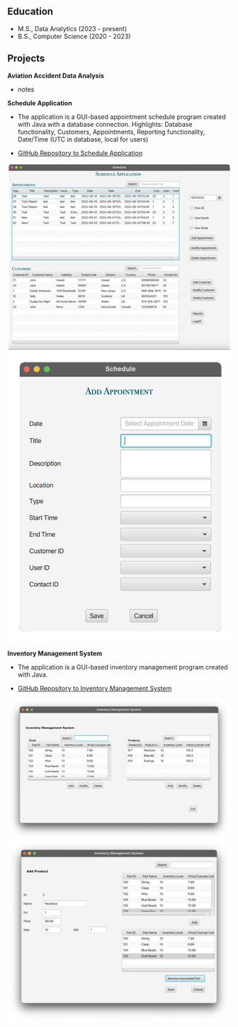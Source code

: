## Education 

- M.S., Data Analytics (2023 - present) 
- B.S., Computer Science (2020 - 2023) 

## Projects 
**Aviation Accident Data Analysis**
- notes

**Schedule Application**
- The application is a GUI-based appointment schedule program created with Java with a database connection. Highlights: Database functionality, Customers, Appointments, Reporting functionality, Date/Time (UTC in database, local for users)
- <p class="view"><a href="https://github.com/bethdfuller/Inventory">GitHub Repository to Schedule Application</a></p>
![Schedule1](/assets/ScheduleImage1.png)
![Schedule2](/assets/ScheduleImage2.png)

**Inventory Management System**
- The application is a GUI-based inventory management program created with Java.
- <p class="view"><a href="https://github.com/bethdfuller/Inventory">GitHub Repository to Inventory Management System</a></p>
![Inventory1](/assets/InventoryImage1.png)
![Inventory2](/assets/InventoryImage2.png)
